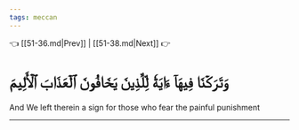```yaml
---
tags: meccan
---
```


👈 [[51-36.md|Prev]] | [[51-38.md|Next]] 👉

# وَتَرَكۡنَا فِيهَآ ءَايَةٗ لِّلَّذِينَ يَخَافُونَ ٱلۡعَذَابَ ٱلۡأَلِيمَ

And We left therein a sign for those who fear the painful punishment

---

